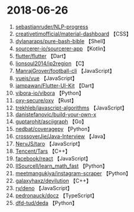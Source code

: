 # 2018-06-26

1. [sebastianruder/NLP-progress](https://github.com/sebastianruder/NLP-progress) 
2. [creativetimofficial/material-dashboard](https://github.com/creativetimofficial/material-dashboard) 【CSS】
3. [dylanaraps/pure-bash-bible](https://github.com/dylanaraps/pure-bash-bible) 【Shell】
4. [sourcerer-io/sourcerer-app](https://github.com/sourcerer-io/sourcerer-app) 【Kotlin】
5. [flutter/flutter](https://github.com/flutter/flutter) 【Dart】
6. [lionsoul2014/ip2region](https://github.com/lionsoul2014/ip2region) 【C】
7. [ManrajGrover/football-cli](https://github.com/ManrajGrover/football-cli) 【JavaScript】
8. [vuejs/vue](https://github.com/vuejs/vue) 【JavaScript】
9. [iampawan/Flutter-UI-Kit](https://github.com/iampawan/Flutter-UI-Kit) 【Dart】
10. [vibora-io/vibora](https://github.com/vibora-io/vibora) 【Python】
11. [oxy-secure/oxy](https://github.com/oxy-secure/oxy) 【Rust】
12. [trekhleb/javascript-algorithms](https://github.com/trekhleb/javascript-algorithms) 【JavaScript】
13. [danistefanovic/build-your-own-x](https://github.com/danistefanovic/build-your-own-x) 
14. [guptarohit/asciigraph](https://github.com/guptarohit/asciigraph) 【Go】
15. [nedbat/coveragepy](https://github.com/nedbat/coveragepy) 【Python】
16. [crossoverJie/Java-Interview](https://github.com/crossoverJie/Java-Interview) 【Java】
17. [NervJS/taro](https://github.com/NervJS/taro) 【JavaScript】
18. [Tencent/Tars](https://github.com/Tencent/Tars) 【C++】
19. [facebook/react](https://github.com/facebook/react) 【JavaScript】
20. [llSourcell/learn_math_fast](https://github.com/llSourcell/learn_math_fast) 【Python】
21. [meetmangukiya/instagram-scraper](https://github.com/meetmangukiya/instagram-scraper) 【Python】
22. [galaxyhaxz/devilution](https://github.com/galaxyhaxz/devilution) 【C++】
23. [ry/deno](https://github.com/ry/deno) 【JavaScript】
24. [pedronauck/docz](https://github.com/pedronauck/docz) 【TypeScript】
25. [dfd-tud/deda](https://github.com/dfd-tud/deda) 【Python】
